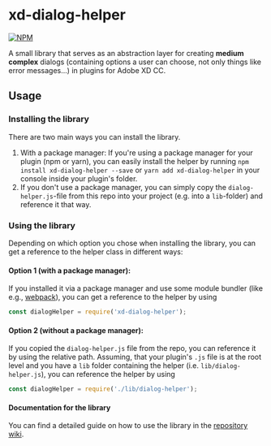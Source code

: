 # xd-dialog-helper

[![NPM](https://nodei.co/npm/xd-dialog-helper.png?downloads=true&downloadRank=true&stars=true)](https://nodei.co/npm/xd-dialog-helper/)

A small library that serves as an abstraction layer for creating **medium complex** dialogs (containing options a user can choose, not only things like error messages...) in plugins for Adobe XD CC.

## Usage
### Installing the library
There are two main ways you can install the library.
1. With a package manager: If you're using a package manager for your plugin (npm or yarn), you can easily install the helper by running `npm install xd-dialog-helper --save` or `yarn add xd-dialog-helper` in your console inside your plugin's folder.
2. If you don't use a package manager, you can simply copy the `dialog-helper.js`-file from this repo into your project (e.g. into a `lib`-folder) and reference it that way.

### Using the library
Depending on which option you chose when installing the library, you can get a reference to the helper class in different ways:

#### Option 1 (with a package manager):
If you installed it via a package manager and use some module bundler (like e.g., [webpack](https://webpack.js.org/)), you can get a reference to the helper by using

```javascript
const dialogHelper = require('xd-dialog-helper');
```

#### Option 2 (without a package manager):
If you copied the `dialog-helper.js` file from the repo, you can reference it by using the relative path. Assuming, that your plugin's `.js` file is at the root level and you have a `lib` folder containing the helper (i.e. `lib/dialog-helper.js`), you can reference the helper by using
```javascript
const dialogHelper = require('./lib/dialog-helper');
```

#### Documentation for the library
You can find a detailed guide on how to use the library in the [repository wiki](https://github.com/pklaschka/xd-dialog-helper/wiki).
